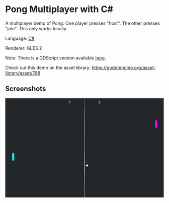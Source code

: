 # Pong Multiplayer with C#

A multiplayer demo of Pong. One player presses "host".
The other presses "join". This only works locally.

Language: [C#](https://docs.godotengine.org/en/latest/tutorials/scripting/c_sharp/index.html)

Renderer: GLES 2

Note: There is a GDScript version available [here](https://github.com/godotengine/godot-demo-projects/tree/master/networking/multiplayer_pong).

Check out this demo on the asset library: https://godotengine.org/asset-library/asset/788

## Screenshots

![Screenshot](screenshots/pong_multiplayer.png)
